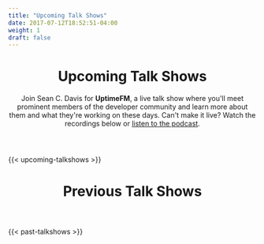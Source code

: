 ```yaml
---
title: "Upcoming Talk Shows"
date: 2017-07-12T18:52:51-04:00
weight: 1
draft: false
---
```


<!-- markdownlint-disable -->
<main class="mb-20">
  <div class="mb-20">
    <header class="container px-6 pt-12 pb-10 mx-auto">
      <h1 class="mb-2 text-5xl font-bold">Upcoming Talk Shows</h1>
      <p class="max-w-3xl text-xl">
        Join Sean C. Davis for <strong>UptimeFM</strong>, a live talk show where you'll meet prominent members of the developer community and learn more about them and what they're working on these days. Can't make it live? Watch the recordings below or <a href="https://uptimefm.buzzsprout.com/" style="text-decoration:underline">listen to the podcast</a>.
      </p>
    </header>
  </div>

{{< upcoming-talkshows >}}

  <div class="mb-20">
    <header class="container px-6 pt-5 mx-auto">
      <h1 class="mb-2 text-5xl font-bold">Previous Talk Shows</h1>
    </header>
  </div>
{{< past-talkshows >}}
</main>
<!-- markdownlint-restore -->
